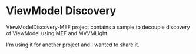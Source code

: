 ViewModel Discovery
===================

ViewModelDiscovery-MEF project contains a sample to decouple discovery of ViewModel using MEF and MVVMLight.

I'm using it for another project and I wanted to share it.